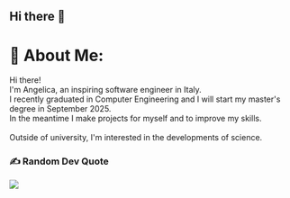 ## Hi there 👋
# 💫 About Me:
Hi there! <br>I'm Angelica, an inspiring software engineer in Italy.<br>I recently graduated in Computer Engineering and I will start my master's degree in September 2025.<br>In the meantime I make projects for myself and to improve my skills.<br><br>Outside of university, I'm interested in the developments of science. 
 
### ✍️ Random Dev Quote
![](https://quotes-github-readme.vercel.app/api?type=horizontal&theme=radical)

<!-- Proudly created with GPRM ( https://gprm.itsvg.in ) -->

